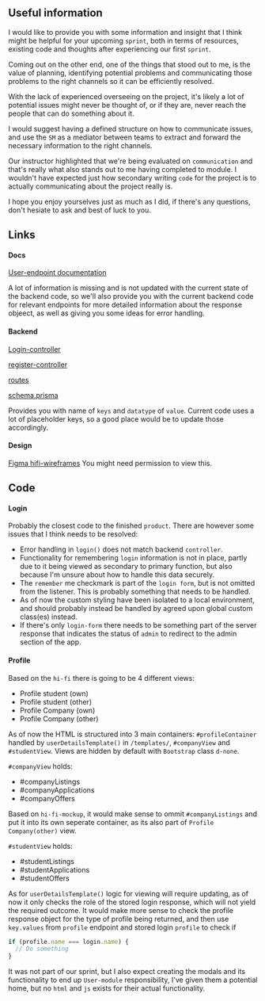 ## Useful information

I would like to provide you with some information and insight that I think might be helpful for your upcoming `sprint`, both in terms of resources, existing code and thoughts after experiencing our first `sprint`.

Coming out on the other end, one of the things that stood out to me, is the value of planning, identifying potential problems and communicating those problems to the right channels so it can be efficiently resolved.

With the lack of experienced overseeing on the project, it's likely a lot of potential issues might never be thought of, or if they are, never reach the people that can do something about it.

I would suggest having a defined structure on how to communicate issues, and use the `SM` as a mediator between teams to extract and forward the necessary information to the right channels.

Our instructor highlighted that we're being evaluated on `communication` and that's really what also stands out to me having completed to module. I wouldn't have expected just how secondary writing `code` for the project is to actually communicating about the project really is.

I hope you enjoy yourselves just as much as I did, if there's any questions, don't hesiate to ask and best of luck to you.

## Links

#### Docs

[User-endpoint documentation](https://github.com/NoroffFEU/agency-api.noroff.dev/blob/main/User-Endpoint-Documentation.md)

A lot of information is missing and is not updated with the current state of the backend code, so we'll also provide you with the current backend code for relevant endpoints for more detailed information about the response objeect, as well as giving you some ideas for error handling.

#### Backend

[Login-controller](https://github.com/NoroffFEU/agency-api.noroff.dev/blob/main/src/modules/user/controllers/controllerLogin.js)

[register-controller](https://github.com/NoroffFEU/agency-api.noroff.dev/blob/main/src/modules/user/controllers/controllerRegister.js)

[routes](https://github.com/NoroffFEU/agency-api.noroff.dev/blob/main/src/modules/user/routes.js)

[schema.prisma](https://github.com/NoroffFEU/agency-api.noroff.dev/blob/main/prisma/schema.prisma)

Provides you with name of `keys` and `datatype` of `value`. Current code uses a lot of placeholder keys, so a good place would be to update those accordingly.

#### Design

[Figma hifi-wireframes](https://www.figma.com/file/cNUVBifEDpYxAgAV57da3q/Experimentation?node-id=6%3A2&t=zhwHG24xwodydGdY-0)
You might need permission to view this.

## Code

#### Login

Probably the closest code to the finished `product`. There are however some issues that I think needs to be resolved:

- Error handling in `login()` does not match backend `controller`.
- Functionality for remembering `login` information is not in place, partly due to it being viewed as secondary to primary function, but also because I'm unsure about how to handle this data securely.
- The `remember` me checkmark is part of the `login form`, but is not omitted from the listener. This is probably something that needs to be handled.
- As of now the custom styling have been isolated to a local environment, and should probably instead be handled by agreed upon global custom class(es) instead.
- If there's only `login-form` there needs to be something part of the server response that indicates the status of `admin` to redirect to the admin section of the app.

#### Profile

Based on the `hi-fi` there is going to be 4 different views:

- Profile student (own)
- Profile student (other)
- Profile Company (own)
- Profile Company (other)

As of now the HTML is structured into 3 main containers: `#profileContainer` handled by `userDetailsTemplate()` in `/templates/`, `#companyView` and `#studentView`. Views are hidden by default with `Bootstrap` class `d-none`.

`#companyView` holds:

- #companyListings
- #companyApplications
- #companyOffers

Based on `hi-fi-mockup`, it would make sense to ommit `#companyListings` and put it into its own seperate container, as its also part of `Profile Company(other)` view.

`#studentView` holds:

- #studentListings
- #studentApplications
- #studentOffers

As for `userDetailsTemplate()` logic for viewing will require updating, as of now it only checks the role of the stored login response, which will not yield the required outcome. It would make more sense to check the profile response object for the type of profile being returned, and then use `key.values` from `profile` endpoint and stored login `profile` to check if

```js
if (profile.name === login.name) {
  // Do something
}
```

It was not part of our sprint, but I also expect creating the modals and its functionality to end up `User-module` responsibility, I've given them a potential home, but no `html` and `js` exists for their actual functionality.
